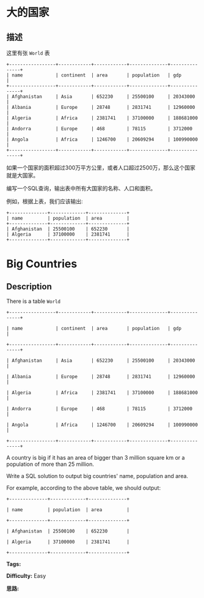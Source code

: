 # 大的国家

## 描述

这里有张 `World` 表

    
    
    +-----------------+------------+------------+--------------+---------------+
    | name            | continent  | area       | population   | gdp           |
    +-----------------+------------+------------+--------------+---------------+
    | Afghanistan     | Asia       | 652230     | 25500100     | 20343000      |
    | Albania         | Europe     | 28748      | 2831741      | 12960000      |
    | Algeria         | Africa     | 2381741    | 37100000     | 188681000     |
    | Andorra         | Europe     | 468        | 78115        | 3712000       |
    | Angola          | Africa     | 1246700    | 20609294     | 100990000     |
    +-----------------+------------+------------+--------------+---------------+
    

如果一个国家的面积超过300万平方公里，或者人口超过2500万，那么这个国家就是大国家。

编写一个SQL查询，输出表中所有大国家的名称、人口和面积。

例如，根据上表，我们应该输出:

    
    
    +--------------+-------------+--------------+
    | name         | population  | area         |
    +--------------+-------------+--------------+
    | Afghanistan  | 25500100    | 652230       |
    | Algeria      | 37100000    | 2381741      |
    +--------------+-------------+--------------+
    



# Big Countries

## Description



There is a table `World`

    
    
    +-----------------+------------+------------+--------------+---------------+
    | name            | continent  | area       | population   | gdp           |
    +-----------------+------------+------------+--------------+---------------+
    | Afghanistan     | Asia       | 652230     | 25500100     | 20343000      |
    | Albania         | Europe     | 28748      | 2831741      | 12960000      |
    | Algeria         | Africa     | 2381741    | 37100000     | 188681000     |
    | Andorra         | Europe     | 468        | 78115        | 3712000       |
    | Angola          | Africa     | 1246700    | 20609294     | 100990000     |
    +-----------------+------------+------------+--------------+---------------+
    

A country is big if it has an area of bigger than 3 million square km or a population of more than 25 million.

Write a SQL solution to output big countries' name, population and area.

For example, according to the above table, we should output:

    
    
    +--------------+-------------+--------------+
    | name         | population  | area         |
    +--------------+-------------+--------------+
    | Afghanistan  | 25500100    | 652230       |
    | Algeria      | 37100000    | 2381741      |
    +--------------+-------------+--------------+
    




**Tags:** 

**Difficulty:** Easy

**思路:**
